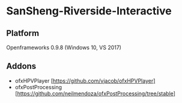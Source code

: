 # SanSheng-Riverside-Interactive

## Platform

Openframeworks 0.9.8 (Windows 10, VS 2017)

## Addons

* ofxHPVPlayer [https://github.com/vjacob/ofxHPVPlayer]
* ofxPostProcessing [https://github.com/neilmendoza/ofxPostProcessing/tree/stable]

##
